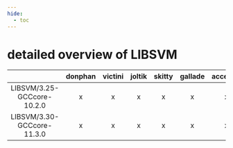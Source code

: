 ```yaml
---
hide:
  - toc
---
```


detailed overview of LIBSVM
===========================

| |donphan|victini|joltik|skitty|gallade|accelgor|swalot|doduo|
| :---: | :---: | :---: | :---: | :---: | :---: | :---: | :---: | :---: |
|LIBSVM/3.25-GCCcore-10.2.0|x|x|x|x|x|x|x|x|
|LIBSVM/3.30-GCCcore-11.3.0|x|x|x|x|x|x|x|x|

